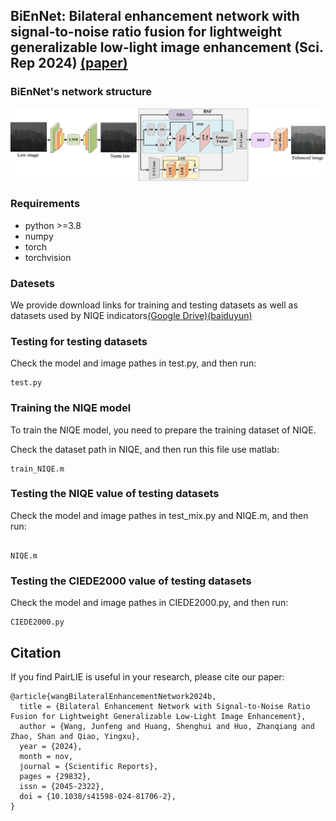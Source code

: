 ## BiEnNet: Bilateral enhancement network with signal-to-noise ratio fusion for lightweight generalizable low-light image enhancement (Sci. Rep 2024) [(paper)](https://rdcu.be/d2gRo)

### BiEnNet's network structure
<div align=center><img src="https://github.com/2665207323/BiEnNet/blob/main/BiEnNet/img/BiEnNet.jpg"/></div>

### Requirements
- python >=3.8
- numpy
- torch
- torchvision

### Datesets
We provide download links for training and testing datasets as well as datasets used by NIQE indicators[(Google Drive)](https://drive.google.com/file/d/1jP84rkPEwRmSDgzG9OWsVwRvsEA5cWld/view?usp=drive_link)[(baiduyun)](https://pan.baidu.com/s/1QqQSFwcAOiofp0XcVJ9QQw?pwd=eman)


### Testing for testing datasets

Check the model and image pathes in test.py, and then run:
```
test.py
```

### Training the NIQE model

To train the NIQE model, you need to prepare the training dataset of NIQE.

Check the dataset path in NIQE, and then run this file use matlab:
```
train_NIQE.m
```

### Testing the NIQE value of testing datasets

Check the model and image pathes in test_mix.py and NIQE.m, and then run:
```

NIQE.m
```

### Testing the CIEDE2000 value of testing datasets

Check the model and image pathes in CIEDE2000.py, and then run:
```
CIEDE2000.py
```

## Citation

If you find PairLIE is useful in your research, please cite our paper:

```
@article{wangBilateralEnhancementNetwork2024b,
  title = {Bilateral Enhancement Network with Signal-to-Noise Ratio Fusion for Lightweight Generalizable Low-Light Image Enhancement},
  author = {Wang, Junfeng and Huang, Shenghui and Huo, Zhanqiang and Zhao, Shan and Qiao, Yingxu},
  year = {2024},
  month = nov,
  journal = {Scientific Reports},
  pages = {29832},
  issn = {2045-2322},
  doi = {10.1038/s41598-024-81706-2},
}
```
